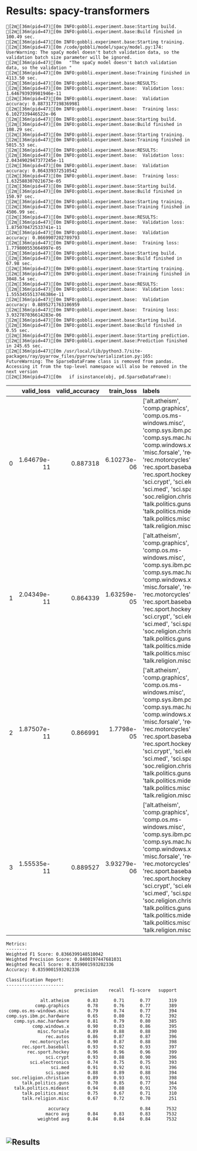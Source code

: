 # Results: spacy-transformers
```
[2m[36m(pid=47)[0m INFO:gobbli.experiment.base:Starting build.
[2m[36m(pid=47)[0m INFO:gobbli.experiment.base:Build finished in 100.49 sec.
[2m[36m(pid=47)[0m INFO:gobbli.experiment.base:Starting training.
[2m[36m(pid=47)[0m /code/gobbli/model/spacy/model.py:174: UserWarning: The spaCy model doesn't batch validation data, so the validation batch size parameter will be ignored.
[2m[36m(pid=47)[0m   "The spaCy model doesn't batch validation data, so the validation "
[2m[36m(pid=47)[0m INFO:gobbli.experiment.base:Training finished in 4113.50 sec.
[2m[36m(pid=47)[0m INFO:gobbli.experiment.base:RESULTS:
[2m[36m(pid=47)[0m INFO:gobbli.experiment.base:  Validation loss: 1.646793939981946e-11
[2m[36m(pid=47)[0m INFO:gobbli.experiment.base:  Validation accuracy: 0.8873177198369981
[2m[36m(pid=47)[0m INFO:gobbli.experiment.base:  Training loss: 6.1027339446522e-06
[2m[36m(pid=47)[0m INFO:gobbli.experiment.base:Starting build.
[2m[36m(pid=47)[0m INFO:gobbli.experiment.base:Build finished in 108.29 sec.
[2m[36m(pid=47)[0m INFO:gobbli.experiment.base:Starting training.
[2m[36m(pid=47)[0m INFO:gobbli.experiment.base:Training finished in 5015.53 sec.
[2m[36m(pid=47)[0m INFO:gobbli.experiment.base:RESULTS:
[2m[36m(pid=47)[0m INFO:gobbli.experiment.base:  Validation loss: 2.0434902947377245e-11
[2m[36m(pid=47)[0m INFO:gobbli.experiment.base:  Validation accuracy: 0.864339372510542
[2m[36m(pid=47)[0m INFO:gobbli.experiment.base:  Training loss: 1.632588307021673e-05
[2m[36m(pid=47)[0m INFO:gobbli.experiment.base:Starting build.
[2m[36m(pid=47)[0m INFO:gobbli.experiment.base:Build finished in 150.97 sec.
[2m[36m(pid=47)[0m INFO:gobbli.experiment.base:Starting training.
[2m[36m(pid=47)[0m INFO:gobbli.experiment.base:Training finished in 4506.99 sec.
[2m[36m(pid=47)[0m INFO:gobbli.experiment.base:RESULTS:
[2m[36m(pid=47)[0m INFO:gobbli.experiment.base:  Validation loss: 1.875070472533741e-11
[2m[36m(pid=47)[0m INFO:gobbli.experiment.base:  Validation accuracy: 0.8669907202789793
[2m[36m(pid=47)[0m INFO:gobbli.experiment.base:  Training loss: 1.779800553664997e-05
[2m[36m(pid=47)[0m INFO:gobbli.experiment.base:Starting build.
[2m[36m(pid=47)[0m INFO:gobbli.experiment.base:Build finished in 67.98 sec.
[2m[36m(pid=47)[0m INFO:gobbli.experiment.base:Starting training.
[2m[36m(pid=47)[0m INFO:gobbli.experiment.base:Training finished in 3048.54 sec.
[2m[36m(pid=47)[0m INFO:gobbli.experiment.base:RESULTS:
[2m[36m(pid=47)[0m INFO:gobbli.experiment.base:  Validation loss: 1.5553455513746386e-11
[2m[36m(pid=47)[0m INFO:gobbli.experiment.base:  Validation accuracy: 0.8895271763106959
[2m[36m(pid=47)[0m INFO:gobbli.experiment.base:  Training loss: 3.932787036614283e-06
[2m[36m(pid=47)[0m INFO:gobbli.experiment.base:Starting build.
[2m[36m(pid=47)[0m INFO:gobbli.experiment.base:Build finished in 0.55 sec.
[2m[36m(pid=47)[0m INFO:gobbli.experiment.base:Starting prediction.
[2m[36m(pid=47)[0m INFO:gobbli.experiment.base:Prediction finished in 245.65 sec.
[2m[36m(pid=47)[0m /usr/local/lib/python3.7/site-packages/ray/pyarrow_files/pyarrow/serialization.py:165: FutureWarning: The SparseDataFrame class is removed from pandas. Accessing it from the top-level namespace will also be removed in the next version
[2m[36m(pid=47)[0m   if isinstance(obj, pd.SparseDataFrame):

```
|    |   valid_loss |   valid_accuracy |   train_loss | labels                                                                                                                                                                                                                                                                                                                                                                                                    | checkpoint                                                                                                                | node_ip_address   | model_params                                 |
|---:|-------------:|-----------------:|-------------:|:----------------------------------------------------------------------------------------------------------------------------------------------------------------------------------------------------------------------------------------------------------------------------------------------------------------------------------------------------------------------------------------------------------|:--------------------------------------------------------------------------------------------------------------------------|:------------------|:---------------------------------------------|
|  0 |  1.64679e-11 |         0.887318 |  6.10273e-06 | ['alt.atheism', 'comp.graphics', 'comp.os.ms-windows.misc', 'comp.sys.ibm.pc.hardware', 'comp.sys.mac.hardware', 'comp.windows.x', 'misc.forsale', 'rec.autos', 'rec.motorcycles', 'rec.sport.baseball', 'rec.sport.hockey', 'sci.crypt', 'sci.electronics', 'sci.med', 'sci.space', 'soc.religion.christian', 'talk.politics.guns', 'talk.politics.mideast', 'talk.politics.misc', 'talk.religion.misc'] | benchmark_data/model/SpaCyModel/98441a856c22468e9eadef19b8f77335/train/766ae16238d4430a98d435d1850b5fd3/output/checkpoint | 172.80.10.2       | {'model': 'en_trf_bertbaseuncased_lg'}       |
|  1 |  2.04349e-11 |         0.864339 |  1.63259e-05 | ['alt.atheism', 'comp.graphics', 'comp.os.ms-windows.misc', 'comp.sys.ibm.pc.hardware', 'comp.sys.mac.hardware', 'comp.windows.x', 'misc.forsale', 'rec.autos', 'rec.motorcycles', 'rec.sport.baseball', 'rec.sport.hockey', 'sci.crypt', 'sci.electronics', 'sci.med', 'sci.space', 'soc.religion.christian', 'talk.politics.guns', 'talk.politics.mideast', 'talk.politics.misc', 'talk.religion.misc'] | benchmark_data/model/SpaCyModel/c35d16fa51b44dcfa3c86fc2b7e53519/train/39d88d0af2de4c909469000972815ac6/output/checkpoint | 172.80.10.2       | {'model': 'en_trf_xlnetbasecased_lg'}        |
|  2 |  1.87507e-11 |         0.866991 |  1.7798e-05  | ['alt.atheism', 'comp.graphics', 'comp.os.ms-windows.misc', 'comp.sys.ibm.pc.hardware', 'comp.sys.mac.hardware', 'comp.windows.x', 'misc.forsale', 'rec.autos', 'rec.motorcycles', 'rec.sport.baseball', 'rec.sport.hockey', 'sci.crypt', 'sci.electronics', 'sci.med', 'sci.space', 'soc.religion.christian', 'talk.politics.guns', 'talk.politics.mideast', 'talk.politics.misc', 'talk.religion.misc'] | benchmark_data/model/SpaCyModel/c495f359d81646598b8227619bc6f4a3/train/118aa9c068c04e298bc3b90c62ae43dd/output/checkpoint | 172.80.10.2       | {'model': 'en_trf_robertabase_lg'}           |
|  3 |  1.55535e-11 |         0.889527 |  3.93279e-06 | ['alt.atheism', 'comp.graphics', 'comp.os.ms-windows.misc', 'comp.sys.ibm.pc.hardware', 'comp.sys.mac.hardware', 'comp.windows.x', 'misc.forsale', 'rec.autos', 'rec.motorcycles', 'rec.sport.baseball', 'rec.sport.hockey', 'sci.crypt', 'sci.electronics', 'sci.med', 'sci.space', 'soc.religion.christian', 'talk.politics.guns', 'talk.politics.mideast', 'talk.politics.misc', 'talk.religion.misc'] | benchmark_data/model/SpaCyModel/e77c33a427ab4eb989c253c8c01bfba2/train/b2f825d6726d437a89fc325ac0d602d7/output/checkpoint | 172.80.10.2       | {'model': 'en_trf_distilbertbaseuncased_lg'} |
```
Metrics:
--------
Weighted F1 Score: 0.8366399148510042
Weighted Precision Score: 0.8400197447681031
Weighted Recall Score: 0.8359001593202336
Accuracy: 0.8359001593202336

Classification Report:
----------------------
                          precision    recall  f1-score   support

             alt.atheism       0.83      0.71      0.77       319
           comp.graphics       0.78      0.76      0.77       389
 comp.os.ms-windows.misc       0.79      0.74      0.77       394
comp.sys.ibm.pc.hardware       0.65      0.80      0.72       392
   comp.sys.mac.hardware       0.81      0.79      0.80       385
          comp.windows.x       0.90      0.83      0.86       395
            misc.forsale       0.89      0.88      0.88       390
               rec.autos       0.86      0.87      0.87       396
         rec.motorcycles       0.90      0.87      0.88       398
      rec.sport.baseball       0.93      0.92      0.93       397
        rec.sport.hockey       0.96      0.96      0.96       399
               sci.crypt       0.93      0.88      0.90       396
         sci.electronics       0.74      0.75      0.75       393
                 sci.med       0.91      0.92      0.91       396
               sci.space       0.88      0.89      0.88       394
  soc.religion.christian       0.89      0.93      0.91       398
      talk.politics.guns       0.70      0.85      0.77       364
   talk.politics.mideast       0.94      0.88      0.91       376
      talk.politics.misc       0.75      0.67      0.71       310
      talk.religion.misc       0.67      0.72      0.70       251

                accuracy                           0.84      7532
               macro avg       0.84      0.83      0.83      7532
            weighted avg       0.84      0.84      0.84      7532


```

![Results](spacy-transformers/plot.png)
---